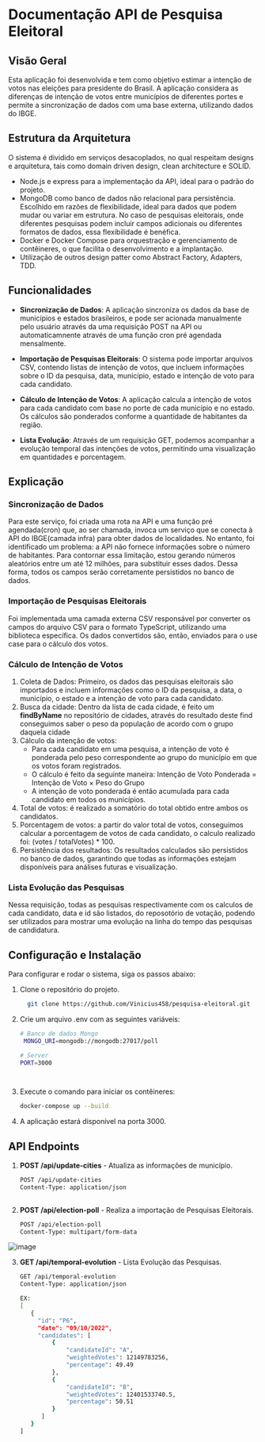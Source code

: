 # Documentação API de Pesquisa Eleitoral
## Visão Geral
Esta aplicação foi desenvolvida e tem como objetivo estimar a intenção de votos nas eleições para presidente do Brasil. A aplicação considera as diferenças de intenção de votos entre municípios de diferentes portes e permite a sincronização de dados com uma base externa, utilizando dados do IBGE.

## Estrutura da Arquitetura
O sistema é dividido em serviços desacoplados, no qual respeitam designs e arquitetura, tais como domain driven design, clean architecture e SOLID.
- Node.js e express para a implementação da API, ideal para o padrão do projeto.
- MongoDB como banco de dados não relacional para persistência. Escolhido em razões de flexibilidade, ideal para dados que podem mudar ou variar em estrutura. No caso de pesquisas eleitorais, onde diferentes pesquisas podem incluir campos adicionais ou diferentes formatos de dados, essa flexibilidade é benéfica.
- Docker e Docker Compose para orquestração e gerenciamento de contêineres, o que facilita o desenvolvimento e a implantação.
- Utilização de outros design patter como Abstract Factory, Adapters, TDD.

## Funcionalidades

- **Sincronização de Dados**: A aplicação sincroniza os dados da base de municípios e estados brasileiros, e pode ser acionada manualmente pelo usuário através da uma requisição POST na API ou automaticamnente através de uma função cron pré agendada mensalmente.
  
- **Importação de Pesquisas Eleitorais**: O sistema pode importar arquivos CSV, contendo listas de intenção de votos, que incluem informações sobre o ID da pesquisa, data, município, estado e intenção de voto para cada candidato.

- **Cálculo de Intenção de Votos**: A aplicação calcula a intenção de votos para cada candidato com base no porte de cada município e no estado. Os cálculos são ponderados conforme a quantidade de habitantes da região.

- **Lista Evolução**: Através de um requisição GET, podemos acompanhar a evolução temporal das intenções de votos, permitindo uma visualização em quantidades e porcentagem.

## Explicação
### Sincronização de Dados
Para este serviço, foi criada uma rota na API e uma função pré agendada(cron) que, ao ser chamada, invoca um serviço que se conecta à API do IBGE(camada infra) para obter dados de localidades. No entanto, foi identificado um problema: a API não fornece informações sobre o número de habitantes. Para contornar essa limitação, estou gerando números aleatórios entre um até 12 milhões, para substituir esses dados. Dessa forma, todos os campos serão corretamente persistidos no banco de dados.

### Importação de Pesquisas Eleitorais
Foi implementada uma camada externa CSV responsável por converter os campos do arquivo CSV para o formato TypeScript, utilizando uma biblioteca específica. Os dados convertidos são, então, enviados para o use case para o cálculo dos votos.

### Cálculo de Intenção de Votos
1. Coleta de Dados: Primeiro, os dados das pesquisas eleitorais são importados e incluem informações como o ID da pesquisa, a data, o município, o estado e a intenção de voto para cada candidato.
2. Busca da cidade: Dentro da lista de cada cidade, é feito um **findByName** no repositório de cidades, através do resultado deste find conseguimos saber o peso da população de acordo com o grupo daquela cidade
3. Cálculo da intenção de votos:
   - Para cada candidato em uma pesquisa, a intenção de voto é ponderada pelo peso correspondente ao grupo do município em que os votos foram registrados.
   - O cálculo é feito da seguinte maneira: Intenção de Voto Ponderada = Intenção de Voto × Peso do Grupo
   - A intenção de voto ponderada é então acumulada para cada candidato em todos os municípios.
4. Total de votos: é realizado a somatório do total obtido entre ambos os candidatos.
5. Porcentagem de votos:  a partir do valor total de votos, conseguimos calcular a porcentagem de votos de cada candidato, o calculo realizado foi: (votes / totalVotes) * 100.
6. Persistência dos resultados: Os resultados calculados são persistidos no banco de dados, garantindo que todas as informações estejam disponíveis para análises futuras e visualização.

### Lista Evolução das Pesquisas
Nessa requisição, todas as pesquisas respectivamente com os calculos de cada candidato, data e id são listados, do reposotório de votação, podendo ser utilizados para mostrar uma evolução na linha do tempo das pesquisas de candidatura.
   
## Configuração e Instalação
Para configurar e rodar o sistema, siga os passos abaixo:
1. Clone o repositório do projeto.
   ```bash
     git clone https://github.com/Vinicius458/pesquisa-eleitoral.git
   
2. Crie um arquivo .env com as seguintes variáveis:
   ```bash
   # Banco de dados Mongo
    MONGO_URI=mongodb://mongodb:27017/poll
   
   # Server
   PORT=3000




 3. Execute o comando para iniciar os contêineres:
    ```bash
    docker-compose up --build

 4. A aplicação estará disponível na porta 3000.

## API Endpoints
1. **POST /api/update-cities** - Atualiza as informações de município.
   ```bash
   POST /api/update-cities
   Content-Type: application/json
      
2. **POST  /api/election-poll** - Realiza a importação de Pesquisas Eleitorais.
      ```bash
      POST /api/election-poll
      Content-Type: multipart/form-data

![image](https://github.com/user-attachments/assets/b694b0be-3206-4377-8bfc-c4ee2cfde044)


3. **GET  /api/temporal-evolution** - Lista Evolução das Pesquisas.
   ```bash
   GET /api/temporal-evolution
   Content-Type: application/json

   EX:
   [
	  {
		"id": "P6",
		"date": "09/10/2022",
		"candidates": [
			{
				"candidateId": "A",
				"weightedVotes": 12149783256,
				"percentage": 49.49
			},
			{
				"candidateId": "B",
				"weightedVotes": 12401533740.5,
				"percentage": 50.51
			}
		 ]
	  }
   ]

